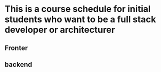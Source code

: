 # This is a course schedule for initial students who want to be a full stack developer or architecturer

## Fronter


## backend
